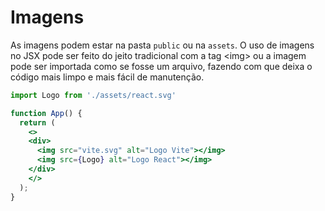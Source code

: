 # Imagens

As imagens podem estar na pasta `public` ou na `assets`. O uso de imagens no JSX pode ser feito do jeito tradicional com a tag \<img> ou a imagem pode ser importada como se fosse um arquivo, fazendo com que deixa o código mais limpo e mais fácil de manutenção.

```jsx
import Logo from './assets/react.svg'

function App() {
  return (
    <>
    <div>
      <img src="vite.svg" alt="Logo Vite"></img>
      <img src={Logo} alt="Logo React"></img>
    </div>
    </>
  );
}
```
